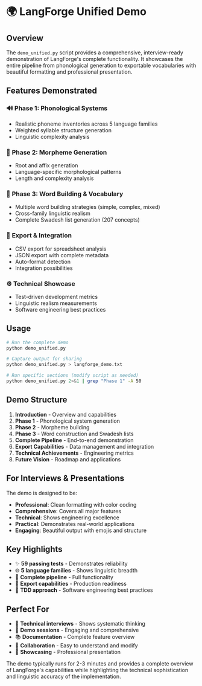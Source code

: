 # 🌍 LangForge Unified Demo

## Overview

The `demo_unified.py` script provides a comprehensive, interview-ready demonstration of LangForge's complete functionality. It showcases the entire pipeline from phonological generation to exportable vocabularies with beautiful formatting and professional presentation.

## Features Demonstrated

### 🔊 **Phase 1: Phonological Systems**
- Realistic phoneme inventories across 5 language families
- Weighted syllable structure generation
- Linguistic complexity analysis

### 🧱 **Phase 2: Morpheme Generation**
- Root and affix generation
- Language-specific morphological patterns
- Length and complexity analysis

### 📝 **Phase 3: Word Building & Vocabulary**
- Multiple word building strategies (simple, complex, mixed)
- Cross-family linguistic realism
- Complete Swadesh list generation (207 concepts)

### 💾 **Export & Integration**
- CSV export for spreadsheet analysis
- JSON export with complete metadata
- Auto-format detection
- Integration possibilities

### ⚙️ **Technical Showcase**
- Test-driven development metrics
- Linguistic realism measurements
- Software engineering best practices

## Usage

```bash
# Run the complete demo
python demo_unified.py

# Capture output for sharing
python demo_unified.py > langforge_demo.txt

# Run specific sections (modify script as needed)
python demo_unified.py 2>&1 | grep "Phase 1" -A 50
```

## Demo Structure

1. **Introduction** - Overview and capabilities
2. **Phase 1** - Phonological system generation
3. **Phase 2** - Morpheme building
4. **Phase 3** - Word construction and Swadesh lists
5. **Complete Pipeline** - End-to-end demonstration
6. **Export Capabilities** - Data management and integration
7. **Technical Achievements** - Engineering metrics
8. **Future Vision** - Roadmap and applications

## For Interviews & Presentations

The demo is designed to be:
- **Professional**: Clean formatting with color coding
- **Comprehensive**: Covers all major features
- **Technical**: Shows engineering excellence
- **Practical**: Demonstrates real-world applications
- **Engaging**: Beautiful output with emojis and structure

## Key Highlights

- ✨ **59 passing tests** - Demonstrates reliability
- 🌐 **5 language families** - Shows linguistic breadth
- 🔄 **Complete pipeline** - Full functionality
- 💾 **Export capabilities** - Production readiness
- 🧪 **TDD approach** - Software engineering best practices

## Perfect For

- 🎯 **Technical interviews** - Shows systematic thinking
- 🎪 **Demo sessions** - Engaging and comprehensive
- 📚 **Documentation** - Complete feature overview
- 🤝 **Collaboration** - Easy to understand and modify
- 🚀 **Showcasing** - Professional presentation

The demo typically runs for 2-3 minutes and provides a complete overview of LangForge's capabilities while highlighting the technical sophistication and linguistic accuracy of the implementation. 